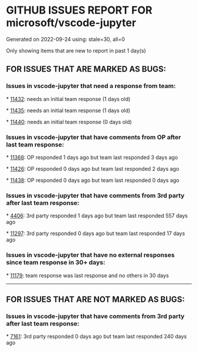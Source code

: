 
# GITHUB ISSUES REPORT FOR microsoft/vscode-jupyter


Generated on 2022-09-24 using: stale=30, all=0


Only showing items that are new to report in past 1 day(s)


## FOR ISSUES THAT ARE MARKED AS BUGS:


### Issues in vscode-jupyter that need a response from team:


\* [11432](https://github.com/microsoft/vscode-jupyter/issues/11432 "Trying to use Gradio - One of the best ways to share a machine learning model"): needs an initial team response (1 days old)

\* [11435](https://github.com/microsoft/vscode-jupyter/issues/11435 "The editor could not be opened due to an unexpected error: Cannot read properties of undefined"): needs an initial team response (1 days old)

\* [11440](https://github.com/microsoft/vscode-jupyter/issues/11440 "When you open VS Code from Azure ML two times it opens two different windows for the same notebook session"): needs an initial team response (0 days old)

### Issues in vscode-jupyter that have comments from OP after last team response:


\* [11368](https://github.com/microsoft/vscode-jupyter/issues/11368 "Race condition in port forwarding on Remote-Container on WSL"): OP responded 1 days ago but team last responded 3 days ago

\* [11426](https://github.com/microsoft/vscode-jupyter/issues/11426 "Root space littered with -jvsc- files."): OP responded 0 days ago but team last responded 2 days ago

\* [11438](https://github.com/microsoft/vscode-jupyter/issues/11438 "Remote Access not Working over SSH Tunnel"): OP responded 0 days ago but team last responded 0 days ago

### Issues in vscode-jupyter that have comments from 3rd party after last team response:


\* [4406](https://github.com/microsoft/vscode-jupyter/issues/4406 "Scroll settings are not honored in Native Notebook"): 3rd party responded 1 days ago but team last responded 557 days ago

\* [11297](https://github.com/microsoft/vscode-jupyter/issues/11297 "ipynb notebook speed in VSCode vs browser based Jupyter"): 3rd party responded 0 days ago but team last responded 17 days ago

### Issues in vscode-jupyter that have no external responses since team response in 30+ days:


\* [11179](https://github.com/microsoft/vscode-jupyter/issues/11179 "Jupyter Scrolling during looping pyplot output"): team response was last response and no others in 30 days

---

## FOR ISSUES THAT ARE NOT MARKED AS BUGS:


### Issues in vscode-jupyter that have comments from 3rd party after last team response:


\* [7161](https://github.com/microsoft/vscode-jupyter/issues/7161 "ipywidget background doesn't respect theme"): 3rd party responded 0 days ago but team last responded 240 days ago

